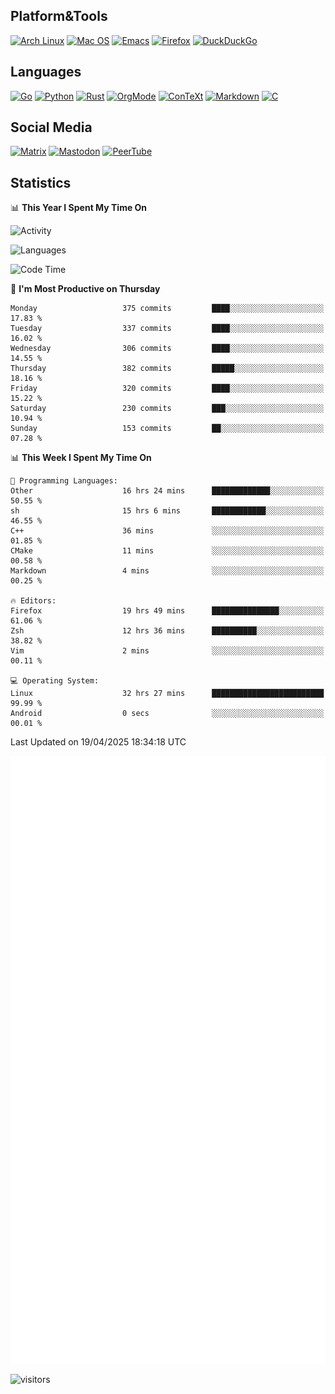 ## Platform&Tools

[![Arch Linux](https://img.shields.io/badge/ArchLinux-1793D1?logo=arch-linux&logoColor=fff&style=flat-square)](https://archlinux.org/)
[![Mac OS](https://img.shields.io/badge/MacOS-000000?style=flat-square&logo=macos&logoColor=F0F0F0)](https://www.apple.com/macos/)
[![Emacs](https://img.shields.io/badge/Emacs-%237F5AB6.svg?&style=flat-square&logo=gnu-emacs&logoColor=white)](https://www.gnu.org/software/emacs/)
[![Firefox](https://img.shields.io/badge/Firefox-FF7139?style=flat-square&logo=Firefox-Browser&logoColor=white)](https://firefox.com/)
[![DuckDuckGo](https://img.shields.io/badge/DuckDuckGo-DE5833?style=flat-square&logo=DuckDuckGo&logoColor=white)](https://duckduckgo.com/)

## Languages

[![Go](https://img.shields.io/badge/Golang-%2300ADD8.svg?style=flat-square&logo=go&logoColor=white)](https://golang.org/)
[![Python](https://img.shields.io/badge/Python-3670A0?style=flat-square&logo=python&logoColor=ffdd54)](https://www.python.org/)
[![Rust](https://img.shields.io/badge/Rust-%23000000.svg?style=flat-square&logo=rust&logoColor=white)](https://www.rust-lang.org/)
[![OrgMode](https://img.shields.io/badge/OrgMode-%23000000.svg?style=flat-square&logo=org&logoColor=white)](https://orgmode.org/)
[![ConTeXt](https://img.shields.io/badge/ConTeXt-%23008080.svg?style=flat-square&logo=latex&logoColor=white)](https://contextgarden.net/)
[![Markdown](https://img.shields.io/badge/MarkDown-%23000000.svg?style=flat-square&logo=markdown&logoColor=white)](https://daringfireball.net/projects/markdown/)
[![C](https://img.shields.io/badge/C-%2300599C.svg?style=flat-square&logo=c&logoColor=white)](https://www.iso.org/standard/74528.html)

## Social Media
<!--[![Telegram](https://img.shields.io/badge/SteamedFish-2CA5E0?style=social&logo=telegram&logoColor=white)](https://t.me/SteamedFish)-->

[![Matrix](https://img.shields.io/badge/SteamedFish-2CA5E0?style=social&logo=matrix&logoColor=black)](https://matrix.to/#/@i:steamedfish.org)
[![Mastodon](https://img.shields.io/mastodon/follow/109596467238113271?domain=https%3A%2F%2Fmastodon.steamedfish.org%2F&style=social)](https://steamedfish.org/@SteamedFish)
[![PeerTube](https://img.shields.io/badge/PeerTube-23000000.svg?logo=peertube&style=social)](https://peertube.steamedfish.org/)

## Statistics


📊 **This Year I Spent My Time On** 

![Activity](https://wakatime.com/share/@SteamedFish/7529f30a-f1b7-40a4-8d09-e6d855cb7a13.png)

![Languages](https://wakatime.com/share/@SteamedFish/1c5e5366-0e9e-40d8-ac85-d630f61b69c6.svg)

<!--START_SECTION:waka-->
![Code Time](http://img.shields.io/badge/Code%20Time-4%2C472%20hrs%2041%20mins-blue)

📅 **I'm Most Productive on Thursday** 

```text
Monday                   375 commits         ████░░░░░░░░░░░░░░░░░░░░░   17.83 % 
Tuesday                  337 commits         ████░░░░░░░░░░░░░░░░░░░░░   16.02 % 
Wednesday                306 commits         ████░░░░░░░░░░░░░░░░░░░░░   14.55 % 
Thursday                 382 commits         █████░░░░░░░░░░░░░░░░░░░░   18.16 % 
Friday                   320 commits         ████░░░░░░░░░░░░░░░░░░░░░   15.22 % 
Saturday                 230 commits         ███░░░░░░░░░░░░░░░░░░░░░░   10.94 % 
Sunday                   153 commits         ██░░░░░░░░░░░░░░░░░░░░░░░   07.28 % 
```


📊 **This Week I Spent My Time On** 

```text
💬 Programming Languages: 
Other                    16 hrs 24 mins      █████████████░░░░░░░░░░░░   50.55 % 
sh                       15 hrs 6 mins       ████████████░░░░░░░░░░░░░   46.55 % 
C++                      36 mins             ░░░░░░░░░░░░░░░░░░░░░░░░░   01.85 % 
CMake                    11 mins             ░░░░░░░░░░░░░░░░░░░░░░░░░   00.58 % 
Markdown                 4 mins              ░░░░░░░░░░░░░░░░░░░░░░░░░   00.25 % 

🔥 Editors: 
Firefox                  19 hrs 49 mins      ███████████████░░░░░░░░░░   61.06 % 
Zsh                      12 hrs 36 mins      ██████████░░░░░░░░░░░░░░░   38.82 % 
Vim                      2 mins              ░░░░░░░░░░░░░░░░░░░░░░░░░   00.11 % 

💻 Operating System: 
Linux                    32 hrs 27 mins      █████████████████████████   99.99 % 
Android                  0 secs              ░░░░░░░░░░░░░░░░░░░░░░░░░   00.01 % 
```


 Last Updated on 19/04/2025 18:34:18 UTC
<!--END_SECTION:waka-->


![Metrics](https://github.com/SteamedFish/SteamedFish/blob/master/github-metrics.svg)


![visitors](https://visitor-badge.laobi.icu/badge?page_id=SteamedFish.SteamedFish)
